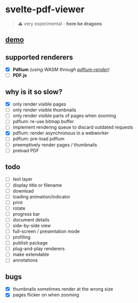 # svelte-pdf-viewer

> :warning: very experimental - **here be dragons**

## [demo](https://svelte-pdf-viewer.nyxcode.com/)

## supported renderers
- [x] **Pdfium** *(using WASM through [pdfium-render](https://github.com/ajrcarey/pdfium-render))*
- [ ] **PDF.js**

## why is it so slow?
- [x] only render visible pages
- [ ] only render visible thumbnails
- [ ] only render visible parts of pages when zooming
- [ ] pdfium: re-use bitmap buffer
- [ ] implement rendering queue to discard outdated requests
- [x] pdfium: render asynchronous in a webworker
- [ ] pdfium: pre-load pdfium
- [ ] preemptively render pages / thumbnails
- [ ] preload PDF

## todo
- [ ] text layer
- [ ] display title or filename
- [ ] download
- [ ] loading animation/indicator
- [ ] print
- [ ] rotate
- [ ] progress bar
- [ ] document details
- [ ] side-by-side view
- [ ] full-screen / presentation mode
- [ ] profiling
- [ ] publish package
- [ ] plug-and-play renderers
- [ ] make extendable 
- [ ] annotations

## bugs
- [x] thumbnails sometimes render at the wrong size
- [x] pages flicker on when zooming
